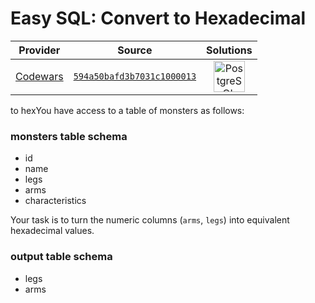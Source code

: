 [_metadata_:generated]: - "true"

# Easy SQL: Convert to Hexadecimal

<!-- INFO TABLE BEGIN -->

| Provider                                        | Source                                                                               | Solutions                                                                                                                                                     |
| :---------------------------------------------: | :----------------------------------------------------------------------------------: | :-----------------------------------------------------------------------------------------------------------------------------------------------------------: |
| [Codewars](../../../docs/providers/Codewars.md) | [`594a50bafd3b7031c1000013`](https://www.codewars.com/kata/594a50bafd3b7031c1000013) | [<img src="https://res.cloudinary.com/rascaltwo/image/upload/v1631924086/postgresql_pzymmo.svg" alt="PostgreSQL" title="PostgreSQL" width="50" />](solve.sql) |

<!-- INFO TABLE END -->

to hexYou have access to a table of monsters as follows:

### monsters table schema
* id
* name
* legs
* arms
* characteristics

Your task is to turn the numeric columns (`arms`, `legs`) into equivalent hexadecimal values.

### output table schema
* legs
* arms



